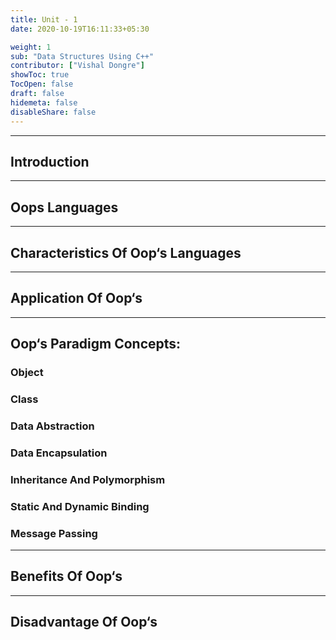 ```yaml
---
title: Unit - 1
date: 2020-10-19T16:11:33+05:30

weight: 1
sub: "Data Structures Using C++"
contributor: ["Vishal Dongre"]
showToc: true
TocOpen: false
draft: false
hidemeta: false
disableShare: false
---
```


---

## Introduction

---

## Oops Languages

---

## Characteristics Of Oop‘s Languages

---

## Application Of Oop‘s

---

## Oop‘s Paradigm Concepts:

### Object

### Class

### Data Abstraction

### Data Encapsulation

### Inheritance And Polymorphism

### Static And Dynamic Binding

### Message Passing

---

## Benefits Of Oop‘s

---

## Disadvantage Of Oop‘s
